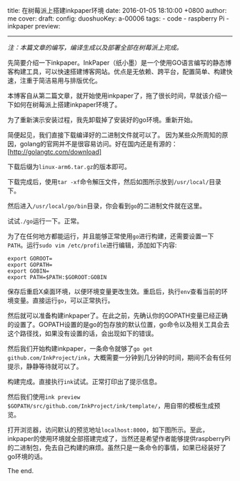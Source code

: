 title: 在树莓派上搭建inkpaper环境
date: 2016-01-05 18:10:00 +0800
author: me
cover:
draft: 
config:
    duoshuoKey: a-00006
tags:
    - code
    - raspberry Pi
    - inkpaper
preview: 

---

*注：本篇文章的编写，编译生成以及部署全部在树莓派上完成。*

<!--more-->

先简要介绍一下inkpaper。InkPaper（纸小墨）是一个使用GO语言编写的静态博客构建工具，可以快速搭建博客网站。优点是无依赖、跨平台，配置简单、构建快速，注重于简洁易用与排版优化。


本博客自从第二篇文章，就开始使用inkpaper了，拖了很长时间，早就该介绍一下如何在树莓派上搭建inkpaper环境了。


为了重新演示安装过程，我先卸载掉了安装好的go环境。重新开始。


简便起见，我们直接下载编译好的二进制文件就可以了。
因为某些众所周知的原因，golang的官网并不是很容易访问。好在国内还是有源的：[http://golangtc.com/download]


下载后缀为`linux-arm6.tar.gz`的版本即可。


下载完成后，使用`tar -xf`命令解压文件，然后如图所示放到`/usr/local/`目录下。


然后进入`/usr/local/go/bin`目录，你会看到`go`的二进制文件就在这里。


试试`./go`运行一下。正常。


为了在任何地方都能运行，并且能够正常使用`go`进行构建，还需要设置一下`PATH`。运行`sudo vim /etc/profile`进行编辑，添加如下内容:

    export GOROOT=
    export GOPATH=
    export GOBIN=
    export PATH=$PATH:$GOROOT:GOBIN

保存后重启X桌面环境，以便环境变量更改生效。重启后，执行`env`查看当前的环境变量。直接运行`go`，可以正常执行。


然后就可以准备构建inkpaper了。在此之前，先确认你的GOPATH变量已经正确的设置了。GOPATH设置的是go的包存放的默认位置，go命令以及相关工具会去这个路径找，如果没有设置的话，会出现如下的错误。



然后我们开始构建inkpaper，一条命令就够了`go get github.com/InkProject/ink`，大概需要一分钟到几分钟的时间，期间不会有任何提示，静静等待就可以了。


构建完成。直接执行`ink`试试。正常打印出了提示信息。


然后我们使用`ink preview $GOPATH/src/github.com/InkProject/ink/template/`，用自带的模板生成预览。




打开浏览器，访问默认的预览地址`localhost:8000`，如下图所示。至此，inkpaper的使用环境就全部搭建完成了，当然还是希望作者能够提供raspberryPi的二进制包，免去自己构建的麻烦。虽然只是一条命令的事情，如果已经装好了go环境的话。

The end.

